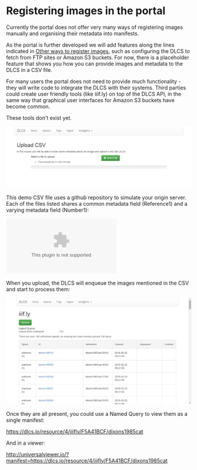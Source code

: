 # Registering images in the portal

Currently the portal does not offer very many ways of registering images manually and organising their metadata into manifests.

As the portal is further developed we will add features along the lines indicated in [Other ways to register images](other_ways_to_register_images.md), such as configuring the DLCS to fetch from FTP sites or Amazon S3 buckets. For now, there is a placeholder feature that shows you how you can provide images and metadata to the DLCS in a CSV file.

For many users the portal does not need to provide much functionality - they will write code to integrate the DLCS with their systems. Third parties could create user friendly tools (like iiif.ly) on top of the DLCS API, in the same way that graphical user interfaces for Amazon S3 buckets have become common.

These tools don't exist yet.

![](upload-csv.png)

This demo CSV file uses a github repository to simulate your origin server. Each of the files listed shares a common metadata field (Reference1) and a varying metadata field (Number1):

![dixons5.csv](dixons5.csv)

When you upload, the DLCS will enqueue the images mentioned in the CSV and start to process them:

![](upload-csv-queue.png)

Once they are all present, you could use a Named Query to view them as a single manifest:

https://dlcs.io/resource/4/iiifly/F5A41BCF/dixons1985cat

And in a viewer:

http://universalviewer.io/?manifest=https://dlcs.io/resource/4/iiifly/F5A41BCF/dixons1985cat



